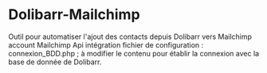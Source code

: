 # Dolibarr-Mailchimp
Outil pour automatiser l'ajout des contacts depuis Dolibarr vers Mailchimp account
Mailchimp Api intégration
fichier de configuration : connexion_BDD.php ; à modifier le contenu pour établir la connexion avec la base de donnée de Dolibarr. 
